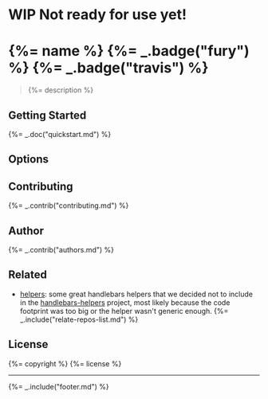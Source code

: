 # WIP Not ready for use yet!

# {%= name %} {%= _.badge("fury") %} {%= _.badge("travis") %}

> {%= description %}

## Getting Started
{%= _.doc("quickstart.md") %}

## Options


## Contributing
{%= _.contrib("contributing.md") %}

## Author
{%= _.contrib("authors.md") %}

## Related
+ [helpers](https://github.com/helpers): some great handlebars helpers that we decided not to include in the [handlebars-helpers](https://github.com/assemble/handlebars-helpers) project, most likely because the code footprint was too big or the helper wasn't generic enough.
{%= _.include("relate-repos-list.md") %}

## License
{%= copyright %}
{%= license %}

***

{%= _.include("footer.md") %}
